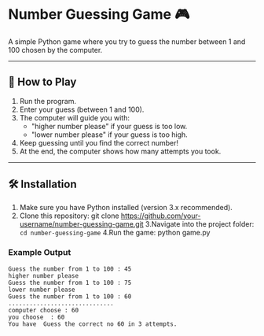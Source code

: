 # Number Guessing Game 🎮

A simple Python game where you try to guess the number between 1 and 100 chosen by the computer.

---

## 🚀 How to Play
1. Run the program.
2. Enter your guess (between 1 and 100).
3. The computer will guide you with:
   - "higher number please" if your guess is too low.
   - "lower number please" if your guess is too high.
4. Keep guessing until you find the correct number!
5. At the end, the computer shows how many attempts you took.

---

## 🛠️ Installation
1. Make sure you have Python installed (version 3.x recommended).
2. Clone this repository:
   git clone https://github.com/your-username/number-guessing-game.git
3.Navigate into the project folder:
 ``` cd number-guessing-game ``` 
4.Run the game:
   python game.py

 ### Example Output 
 ```
Guess the number from 1 to 100 : 45
higher number please
Guess the number from 1 to 100 : 75
lower number please
Guess the number from 1 to 100 : 60
..............................
computer choose : 60
you choose  : 60
You have  Guess the correct no 60 in 3 attempts.
 ```
